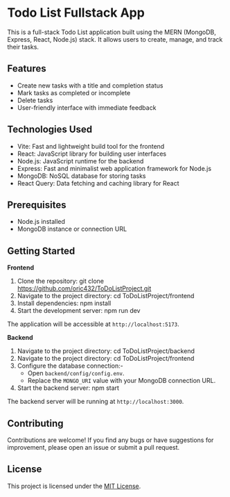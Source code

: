 # Todo List Fullstack App

This is a full-stack Todo List application built using the MERN (MongoDB, Express, React, Node.js) stack. It allows users to create, manage, and track their tasks.

## Features

- Create new tasks with a title and completion status
- Mark tasks as completed or incomplete
- Delete tasks
- User-friendly interface with immediate feedback

## Technologies Used

- Vite: Fast and lightweight build tool for the frontend
- React: JavaScript library for building user interfaces
- Node.js: JavaScript runtime for the backend
- Express: Fast and minimalist web application framework for Node.js
- MongoDB: NoSQL database for storing tasks
- React Query: Data fetching and caching library for React
  
## Prerequisites

- Node.js installed
- MongoDB instance or connection URL

## Getting Started

**Frontend**

1. Clone the repository:
   git clone https://github.com/oric432/ToDoListProject.git
2. Navigate to the project directory:
  cd ToDoListProject/frontend
3. Install dependencies:
   npm install
4. Start the development server:
   npm run dev

The application will be accessible at `http://localhost:5173`.

**Backend**

1. Navigate to the project directory:
   cd ToDoListProject/backend
2. Navigate to the project directory:
  cd ToDoListProject/frontend
3. Configure the database connection:-
   - Open `backend/config/config.env`.
   - Replace the `MONGO_URI` value with your MongoDB connection URL.
4. Start the backend server:
   npm start

The backend server will be running at `http://localhost:3000`.

## Contributing

Contributions are welcome! If you find any bugs or have suggestions for improvement, please open an issue or submit a pull request.

## License

This project is licensed under the [MIT License](LICENSE).
